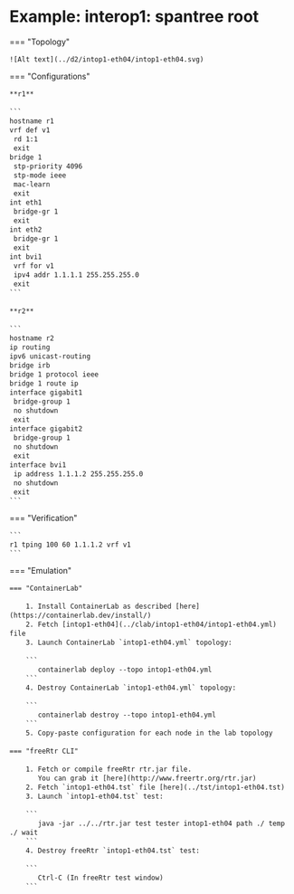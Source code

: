 # Example: interop1: spantree root

=== "Topology"

    ![Alt text](../d2/intop1-eth04/intop1-eth04.svg)

=== "Configurations"

    **r1**

    ```
    hostname r1
    vrf def v1
     rd 1:1
     exit
    bridge 1
     stp-priority 4096
     stp-mode ieee
     mac-learn
     exit
    int eth1
     bridge-gr 1
     exit
    int eth2
     bridge-gr 1
     exit
    int bvi1
     vrf for v1
     ipv4 addr 1.1.1.1 255.255.255.0
     exit
    ```

    **r2**

    ```
    hostname r2
    ip routing
    ipv6 unicast-routing
    bridge irb
    bridge 1 protocol ieee
    bridge 1 route ip
    interface gigabit1
     bridge-group 1
     no shutdown
     exit
    interface gigabit2
     bridge-group 1
     no shutdown
     exit
    interface bvi1
     ip address 1.1.1.2 255.255.255.0
     no shutdown
     exit
    ```

=== "Verification"

    ```
    r1 tping 100 60 1.1.1.2 vrf v1
    ```

=== "Emulation"

    === "ContainerLab"

        1. Install ContainerLab as described [here](https://containerlab.dev/install/)  
        2. Fetch [intop1-eth04](../clab/intop1-eth04/intop1-eth04.yml) file  
        3. Launch ContainerLab `intop1-eth04.yml` topology:  

        ```
           containerlab deploy --topo intop1-eth04.yml  
        ```
        4. Destroy ContainerLab `intop1-eth04.yml` topology:  

        ```
           containerlab destroy --topo intop1-eth04.yml  
        ```
        5. Copy-paste configuration for each node in the lab topology

    === "freeRtr CLI"

        1. Fetch or compile freeRtr rtr.jar file.  
           You can grab it [here](http://www.freertr.org/rtr.jar)  
        2. Fetch `intop1-eth04.tst` file [here](../tst/intop1-eth04.tst)  
        3. Launch `intop1-eth04.tst` test:  

        ```
           java -jar ../../rtr.jar test tester intop1-eth04 path ./ temp ./ wait
        ```
        4. Destroy freeRtr `intop1-eth04.tst` test:  

        ```
           Ctrl-C (In freeRtr test window)
        ```

